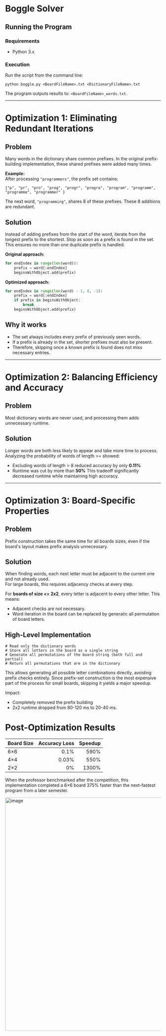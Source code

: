 # Boggle Solver

## Running the Program

### Requirements
- Python 3.x

### Execution
Run the script from the command line:

```
python boggle.py <BoardFileName>.txt <DictionaryFileName>.txt
```

The program outputs results to: `<BoardFileName>_words.txt`.

---

# Optimization 1: Eliminating Redundant Iterations

## Problem
Many words in the dictionary share common prefixes. In the original prefix-building implementation, these shared prefixes were added many times. 

**Example:**  
After processing `"programmers"`, the prefix set contains:
```
{"p", "pr", "pro", "prog", "progr", "progra", "program", "programm", "programme", "programmer" }
```
The next word, `"programming"`, shares 8 of these prefixes. These 8 additions are redundant.

## Solution
Instead of adding prefixes from the start of the word, iterate from the longest prefix to the shortest. Stop as soon as a prefix is found in the set. This ensures no more than one duplicate prefix is handled. 

**Original approach:**
```python
for endIndex in range(len(word)):
    prefix = word[:endIndex]
    beginsWithObject.add(prefix)
```

**Optimized approach:**
```python
for endIndex in range(len(word) - 1, 0, -1):
    prefix = word[:endIndex]
    if prefix in beginsWithObject:
        break
    beginsWithObject.add(prefix)
```

## Why it works
- The set always includes every prefix of previously seen words.
- If a prefix is already in the set, shorter prefixes must also be present.
- Therefore, skipping once a known prefix is found does not miss necessary entries.

---


# Optimization 2: Balancing Efficiency and Accuracy

## Problem
Most dictionary words are never used, and processing them adds unnecessary runtime.

## Solution
Longer words are both less likely to appear and take more time to process. 
Analyzing the probability of words of length >= showed:
- Excluding words of length > 8 reduced accuracy by only **0.11%**
- Runtime was cut by more than **50%**
This tradeoff significantly decreased runtime while maintaining high accuracy. 

---

# Optimization 3: Board-Specific Properties

## Problem
Prefix construction takes the same time for all boards sizes, even if the board's layout makes prefix analysis unnecessary. 

## Solution
When finding words, each next letter must be adjacent to the current one and not already used.  
For large boards, this requires adjacency checks at every step.  

For **boards of size <= 2x2**, every letter is adjacent to every other letter. This means:
- Adjacent checks are not necessary. 
- Word iteration in the board can be replaced by generatic all permutation of board letters. 

## High-Level Implementation
```
# Read only the dictionary words
# Store all letters in the board as a single string
# Generate all permutations of the board string (both full and partial)
# Return all permutations that are in the dictionary
```
This allows generating all possible letter combinations directly, avoiding prefix checks entirely. Since prefix-set construction is the most expensive part of the process for small boards, skipping it yields a major speedup.

Impact:
- Completely removed the prefix building
- 2x2 runtime dropped from 80-120 ms to 20-40 ms.

# Post-Optimization Results

| Board Size | Accuracy Loss | Speedup |
| ---------- | ------------: | ------: |
| 6×6        |          0.1% |    590% |
| 4×4        |         0.03% |    550% |
| 2×2        |            0% |   1300% |

When the professor benchmarked after the competition, this implementation completed a 6×6 board 375% faster than the next-fastest program from a later semester.

<img width="756" height="755" alt="image" src="https://github.com/user-attachments/assets/3cc8db55-968b-4f90-85e6-cf027d827f06" />
